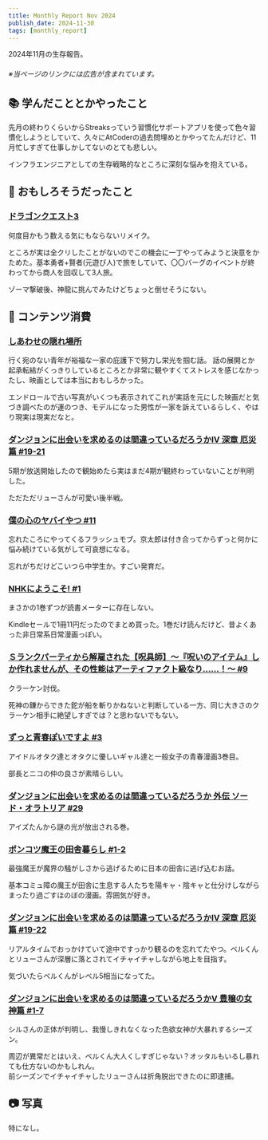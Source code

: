 ```yaml
---
title: Monthly Report Nov 2024
publish_date: 2024-11-30
tags: [monthly_report]
---
```


2024年11月の生存報告。

###### ※当ページのリンクには広告が含まれています。

## 📚 学んだこととかやったこと

先月の終わりくらいからStreaksっていう習慣化サポートアプリを使って色々習慣化しようとしていて、久々にAtCoderの過去問埋めとかやってたんだけど、11月忙しすぎて仕事しかしてないのとても悲しい。

インフラエンジニアとしての生存戦略的なところに深刻な悩みを抱えている。

## 🧐 おもしろそうだったこと

### [ドラゴンクエスト3](https://www.dragonquest.jp/roto-trilogy/dq3/)

何度目かもう数える気にもならないリメイク。

ところが実は全クリしたことがないのでこの機会に一丁やってみようと決意をかためた。基本勇者+賢者(元遊び人)で旅をしていて、〇〇バーグのイベントが終わってから商人を回収して3人旅。

ゾーマ撃破後、神龍に挑んでみたけどちょっと倒せそうにない。

## 👾 コンテンツ消費

### [しあわせの隠れ場所](https://filmarks.com/movies/17148)

行く宛のない青年が裕福な一家の庇護下で努力し栄光を掴む話。
話の展開とか起承転結がくっきりしているところとか非常に観やすくてストレスを感じなかったし、映画としては本当におもしろかった。

エンドロールで古い写真がいくつも表示されてこれが実話を元にした映画だと気づき調べたのが運のつき、モデルになった男性が一家を訴えているらしく、やはり現実は現実だなと。

### [ダンジョンに出会いを求めるのは間違っているだろうかⅣ 深章 厄災篇 #19-21](https://annict.com/works/10107)

5期が放送開始したので観始めたら実はまだ4期が観終わっていないことが判明した。

ただただリューさんが可愛い後半戦。

### [僕の心のヤバイやつ #11](https://amzn.to/4fSfG2y)

忘れたころにやってくるフラッシュモブ。京太郎は付き合ってからずっと何かに悩み続けている気がして可哀想になる。

忘れがちだけどこいつら中学生か。すごい発育だ。

### [NHKにようこそ! #1](https://amzn.to/3Z9mfbu)

まさかの1巻ずつが読書メーターに存在しない。

Kindleセールで1冊11円だったのでまとめ買った。1巻だけ読んだけど、昔よくあった非日常系日常漫画っぽい。

### [Ｓランクパーティから解雇された【呪具師】～『呪いのアイテム』しか作れませんが、その性能はアーティファクト級なり……！～ #9](https://amzn.to/4fmB5kA)

クラーケン討伐。

死神の鎌からできた鉈が船を斬りかねないと判断している一方、同じ大きさのクラーケン相手に絶望しすぎでは？と思わないでもない。

### [ずっと青春ぽいですよ #3](https://amzn.to/4hTA6u4)

アイドルオタク達とオタクに優しいギャル達と一般女子の青春漫画3巻目。

部長とニコの仲の良さが素晴らしい。

### [ダンジョンに出会いを求めるのは間違っているだろうか 外伝 ソード・オラトリア #29](https://amzn.to/3ZrClxi)

アイズたんから謎の光が放出される巻。

### [ポンコツ魔王の田舎暮らし #1-2](https://amzn.to/4fNNGNU)

最強魔王が魔界の騒がしさから逃げるために日本の田舎に逃げ込むお話。

基本コミュ障の魔王が田舎に生息する人たちを陽キャ・陰キャと仕分けしながらまったり過ごすほのぼの漫画。雰囲気が好き。

### [ダンジョンに出会いを求めるのは間違っているだろうかⅣ 深章 厄災篇 #19-22](https://annict.com/works/10107)

リアルタイムでおっかけていて途中ですっかり観るのを忘れてたやつ。ベルくんとリューさんが深層に落とされてイチャイチャしながら地上を目指す。

気づいたらベルくんがレベル5相当になってた。

### [ダンジョンに出会いを求めるのは間違っているだろうかⅤ 豊穣の女神篇 #1-7](https://annict.com/works/11504)

シルさんの正体が判明し、我慢しきれなくなった色欲女神が大暴れするシーズン。

周辺が異常だとはいえ、ベルくん大人くしすぎじゃない？オッタルもいるし暴れても仕方ないのかもしれん。  
前シーズンでイチャイチャしたリューさんは折角脱出できたのに即逮捕。

## 📷 写真

特になし。
